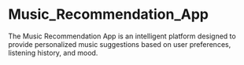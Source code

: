 # Music_Recommendation_App
The Music Recommendation App is an intelligent platform designed to provide personalized music suggestions based on user preferences, listening history, and mood.
